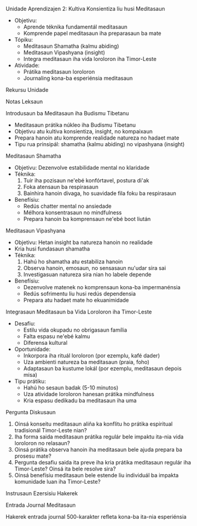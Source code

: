 Unidade Aprendizajen 2: Kultiva Konsientiza liu husi Meditasaun 
- Objetivu:
  * Aprende téknika fundamentál meditasaun
  * Komprende papel meditasaun iha preparasaun ba mate
- Tópiku:
  * Meditasaun Shamatha (kalmu abiding)  
  * Meditasaun Vipashyana (insight)
  * Integra meditasaun iha vida loroloron iha Timor-Leste
- Atividade:
  * Prátika meditasaun loroloron  
  * Journaling kona-ba esperiénsia meditasaun

Rekursu Unidade

Notas Leksaun

Introdusaun ba Meditasaun iha Budismu Tibetanu

- Meditasaun prátika núkleo iha Budismu Tibetanu
- Objetivu atu kultiva konsientiza, insight, no kompaixaun
- Prepara hanoin atu komprende realidade natureza no hadaet mate
- Tipu rua prinsipál: shamatha (kalmu abiding) no vipashyana (insight)

Meditasaun Shamatha

- Objetivu: Dezenvolve estabilidade mental no klaridade
- Téknika:
  1. Tuir iha pozisaun ne'ebé konfórtavel, postura di'ak
  2. Foka atensaun ba respirasaun
  3. Bainhira hanoin divaga, ho suavidade fila foku ba respirasaun
- Benefísiu:
  - Redús chatter mental no ansiedade
  - Mélhora konsentrasaun no mindfulness
  - Prepara hanoin ba komprensaun ne'ebé boot liután

Meditasaun Vipashyana

- Objetivu: Hetan insight ba natureza hanoin no realidade
- Kria husi fundasaun shamatha
- Téknika:
  1. Hahú ho shamatha atu estabiliza hanoin
  2. Observa hanoin, emosaun, no sensasaun nu'udar sira sai
  3. Investigasuan natureza sira nian ho labele depende
- Benefísiu:
  - Dezenvolve matenek no komprensaun kona-ba impermanénsia
  - Redús sofrimentu liu husi redús dependensia
  - Prepara atu hadaet mate ho ekuanimidade

Integrasaun Meditasaun ba Vida Loroloron iha Timor-Leste

- Desafiu:
  - Estilu vida okupadu no obrigasaun família
  - Falta espasu ne'ebé kalmu
  - Diferensa kultural
- Oportunidade:
  - Inkorpora iha rituál loroloron (por ezemplu, kafé dader)
  - Uza ambienti natureza ba meditasaun (praia, foho)
  - Adaptasaun ba kustume lokál (por ezemplu, meditasaun depois misa)
- Tipu prátiku:
  - Hahú ho sesaun badak (5-10 minutos)
  - Uza atividade loroloron hanesan prátika mindfulness
  - Kria espasu dedikadu ba meditasaun iha uma

Pergunta Diskusaun

1. Oinsá konseitu meditasaun aliña ka konflitu ho prátika espiritual tradisionál Timor-Leste nian?
2. Iha forma saida meditasaun prátika regulár bele impaktu ita-nia vida loroloron no relasaun?
3. Oinsá prátika observa hanoin iha meditasaun bele ajuda prepara ba prosesu mate?
4. Pergunta desafiu saida ita preve iha kria prátika meditasaun regulár iha Timor-Leste? Oinsá ita bele resolve sira?
5. Oinsá benefísiu meditasaun bele estende liu individuál ba impakta komunidade luan iha Timor-Leste?

Instrusaun Ezersisiu Hakerek

Entrada Journal Meditasaun

Hakerek entrada journal 500-karakter refleta kona-ba ita-nia esperiénsia